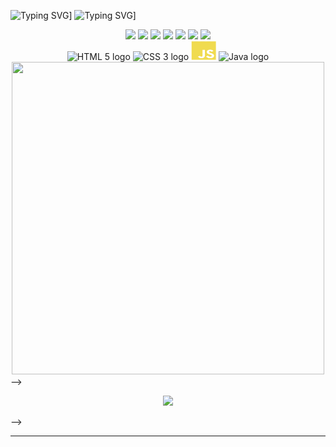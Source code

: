 ![Typing SVG](https://readme-typing-svg.herokuapp.com/?color=0C2CBC&size=35&center=true&vCenter=true&width=1000&lines=Olá,+Eu+sou+hobbista+de+código.:%29)]
![Typing SVG](https://readme-typing-svg.herokuapp.com/?color=BC0C0C&size=20&center=true&vCenter=true&width=1000&lines=Estudo+Lógica,+Redes,+Web+e+um+monte+de+coisas.)]

<div align="center"> 
  <a href="https://www.instagram.com/claudiadejesusdantastudy/" target="_blank">
  <img src="https://img.shields.io/badge/-Instagram-%23E4405F?style=for-the-badge&logo=instagram&logoColor=white" target="_blank"></a>
 	
  <a href="https://www.twitch.tv/claudiadejesusdantas" target="_blank">
  <img src="https://img.shields.io/badge/Twitch-9146FF?style=for-the-badge&logo=twitch&logoColor=white" target="_blank"></a>
 
  <a href = "mailto:claudiadejesusdantas@gmail.com">
  <img src="https://img.shields.io/badge/-Gmail-%23333?style=for-the-badge&logo=gmail&logoColor=white" target="_blank"></a>
 
  <a href="https://www.linkedin.com/in/claudiadejesusdantas" target="_blank">
  <img src="https://img.shields.io/badge/-LinkedIn-%230077B5?style=for-the-badge&logo=linkedin&logoColor=white" target="_blank"></a> 

  <a href="https://codepen.io/claudiadejesusdantas" target="_blank">
  <img src="https://img.shields.io/badge/Codepen-000000?style=for-the-badge&logo=codepen&logoColor=white" target="_blank"></a> 

  <a href="https://twitter.com/claudiadjdantas" target="_blank">
  <img src="https://img.shields.io/badge/Twitter-1DA1F2?style=for-the-badge&logo=twitter&logoColor=white" target="_blank"></a> 
 	 
  <a href="https://www.tiktok.com/@claudiadejesusdantastudy" target="_blank">
  <img src="https://img.shields.io/badge/TikTok-000000?style=for-the-badge&logo=tiktok&logoColor=white"></a> 
  
<!--   FONTE DAS IMAGENS DAS REDES SOCIAIS: https://dev.to/envoy_/150-badges-for-github-pnk -->
</div>

<!-- TECNOLOGIAS QUE EU ESTUDO -->
<div align="center">
  <img alt="HTML 5 logo" height="30" width="40" src="https://cdn.jsdelivr.net/gh/devicons/devicon/icons/html5/html5-original.svg">
  <img alt="CSS 3 logo" height="30" width="40" src="https://cdn.jsdelivr.net/gh/devicons/devicon/icons/css3/css3-original.svg">
  <img alt="Javascript logo" height="30" width="40"   src="https://raw.githubusercontent.com/devicons/devicon/master/icons/javascript/javascript-plain.svg">
  <img alt="Java logo" height="30" width="40" src="https://cdn.jsdelivr.net/gh/devicons/devicon/icons/java/java-plain.svg">
</div>

<!-- <div align="center">  
  <img width="49%" height="195px" src="https://github-readme-stats.vercel.app/api?username=claudiadejesusdantas&show_icons=true&count_private=true&hide_border=true&title_color=ff91a4&icon_color=ff91a4&text_color=c9d1d9&bg_color=0d1117" alt="Claudia de Jesus Dantas github stats" /> 
  <img width="41%" height="195px" src="https://github-readme-stats.vercel.app/api/top-langs/?username=claudiadejesusdantas&layout=compact&hide_border=true&title_color=ff91a4&text_color=ff91a4&bg_color=0d1117" />
</div>  -->

<!-- 
<!-- MEU GIF FAVORITO -->
<div align="center">
  <img height="500" width="500" src="https://media2.giphy.com/media/11JTxkrmq4bGE0/giphy.gif?cid=ecf05e47va47epk92xto78inp7bxcsuq6b3wlyffdl0xe8qg&rid=giphy.gif&ct=g">
</div> -->

<!-- 
<!-- TROFÉUS DO GITHUB -->
<p align="center">
  <img src="https://github-profile-trophy.vercel.app/?username=claudiadejesusdantas&theme=dracula&row=2&no-bg=true&column=3&margin-w=15&margin-h=15" />
</p> 
 -->



-----------------------------------------------
